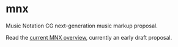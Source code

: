 # mnx
Music Notation CG next-generation music markup proposal.

Read the [current MNX overview](https://w3c.github.io/mnx/overview/), currently an early draft proposal.